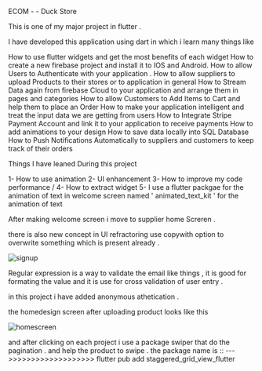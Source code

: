 ECOM - - Duck Store 

This is one of my major project in flutter . 

I have developed this application using dart in which i  learn many things like 

How to use flutter widgets and get the most benefits of each widget
How to create a new firebase project and install it to IOS and Android.
How to allow Users to Authenticate with your application .
How to allow suppliers to upload Products to their stores or to application in general
How to Stream Data again from firebase Cloud to your application and arrange them in pages and categories
How to allow Customers to Add Items to Cart and help them to place an Order
How to make your application intelligent and treat the input data we are getting from users
How to Integrate Stripe Payment Account and link it to your application to receive payments
How to add animations to your design
How to save data locally into SQL Database
How to Push Notifications Automatically to suppliers and customers to keep track of their orders




Things I have leaned During this project 

1- How to use animation 
2- UI enhancement
3- How to improve my code performance /
4- How to extract widget 
5- I use a flutter packgae for the animation of text in welcome screen named ' animated_text_kit ' for the animation of text



After making welcome screen i move to supplier home Screren .


there is also new concept in UI refractoring use copywith option to overwrite something which is present already . 



![signup](https://github.com/kishanup78910/ecom/assets/79304976/f9cd6b5e-2aee-4279-b087-9580e0815f91)


Regular expression is a way to validate the email like things , it is good for formating the value and it is use for cross validation of user entry . 


in this project i have added anonymous athetication  . 

the homedesign screen after uploading product looks like this 


![homescreen](https://github.com/kishanup78910/ecom/assets/79304976/572bacd4-a8e2-4b1b-99d3-4c7c784e13dc)



and after clicking on each project i use a package swiper that do the pagination . and help the product to swipe  . 
the package name is ::   --- >>>>>>>>>>>>>>>>>>>   flutter pub add staggered_grid_view_flutter




